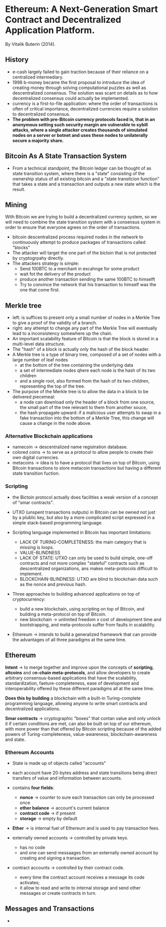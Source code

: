 # Ethereum: A Next-Generation Smart Contract and Decentralized Application Platform.
By Vitalik Buterin (2014).

## History

- e-cash largely failed to gain traction because
of their reliance on a centralized intermediary.
- 1998 b-money became the first proposal to
introduce the idea of creating money through 
solving computational puzzles as well as 
descentralized consensus. The solution was scant on details
as to how decentralized consensus could actually be 
 implemented.
- currency is a first-to-file application:
	where the order of transactions is often
 of critical importance, decentralized currencies 
require a solution to decentralized consensus.
- **The problem with pre-Bitcoin currency protocols 
faced is, that in an anonymous setting
 such security margin are vulnerable to sybill attacks, where a single attacker creates 
thousands of simulated nodes on a server or botnet
 and uses these nodes to unilaterally secure a
 majority share.**

## Bitcoin As A State Transaction System

- From a technical standpoint, the Bitcoin ledger can be thought of as state transition system,
 where there is a "state" consisting of the ownership 
status of all existing bitcoin and a "state transitcion function" 
that takes a state and a transaction and outputs a new 
state which is the result.


## Mining

With Bitcoin we are trying to build a decentralized currency system, so we will need to combine
 the state transition system with a consensus system in order to ensure that everyone agrees on the
 order of transactions.
- bitcoin descentralized process required nodes in the network to continuously attempt to produce packages of transactions called "blocks"
- The attacker will target the one part of the bictoin that is not protected by cryptogrpahy directly.
- The attackers strategy is simple:
	- Send 100BTC to a merchant in excahnge for some product
	- wait fot the delivery of the product
	- produce another transaction sending the same 100BTC to himselft
	- Try to convince the network that his transaction to himself was the one that come first.

## Merkle tree
- left: is suffices to present only a small number of nodes in a Merkle Tree to give a proof of the validity of a branch.
- right: any attempt to change any part of the Merkle Tree will eventually lead to a inconsistency somewhere up the chain.
- An important scalability feature of Bitcoin is that the block is stored in a multi-level data structure.
- The "hash" of a block is actually only the hash of the block header.
- A Merkle tree is a type of binary tree, composed of a set of nodes with a large number of leaf nodes
	- at the bottom of the tree containing the underlying data
	- a set of intermediate nodes qhere each node is the hash of its two children
	- and a single root, also formed from the hash of its two children, representing the top of the tree.
- The purpose of the Merkle tree is to allow the data in a block to be delivered piecemeal:
	- a node can download only the header of a block from one source, the small part of the tree relevant to them from another souce,
	- the hash propagate upward: if a malicious user attempts to swap in a fake transaction into the bottom of a Merkle Tree, this change will cause a change in the node above.

### Alternative Blockchain applications
- namecoin -> descentralized name registration database.
- colored coins -> to serve as a protocol to allow people to create their own digital currencies.
- metacoins -> idea is to have a protocol that lives on top of Bitcoin, using Bitcoin transactions to store metacoin transactions but having a different state transition fuction.

### Scripting
- the Bictoin protocol actually does facilities a weak version of a concept of "smar contracts".
- UTXO (unspent transactions outputs) in Bitcoin can be owned not just by a plublic key, but also by a more complicated script expressed in a simple stack-based programming language.
- Scripting language implemented in Bitcoin has important limitations:
	- LACK OF TURING-COMPLETENESS: the main category that is missing is loops.
	- VALUE-BLINDNESS
	- LACK OF STATE: UTXO can only be used to build simple, one-off contracts and not more complex "stateful" contracts such as descentralized organizations, ans makes meta-protocols difficult to implement.
	- BLOCKCHAIN-BLINDNESS: UTXO are blind to blockchain data such as the nonce and previous hash.

- Three approaches to building advanced applications on top of cryptocurrency:
	- build a new blockchain, using scripting on top of Bitcoin, and building a meta-protocol on top of Bitcoin.
	- new blockchain -> unlimited freedom x cost of development time and bootstrapping, and meta-protocols suffer from faults in scalability.
- Ethereum -> intends to build a generalized framework that can provide the advantages of all three paradigms at the same time.

## Ethereum

**Intent** -> to merge together and improve upon the concepts of **scripting**, **altcoins** and o**n-chain meta-protocols**, and allow developers to create arbitrary consensus-based applications that have the scalability, standardization, faeture-completeness, ease of development and interoperability offered by these different paradigms all at the same time.

**Does this by building** a blockchain with a built-in Turing-complete programming language, allowing anyone to write smart contracts and decentralized applications.

**Smar contracts** -> cryptographic "boxes" that contan value and only unlock it if certain conditions are met, can also be built on top of our ethereum, with more power than that offered by Bitcoin scripting because of the added powers of Turing-completeness, value-awareness, blockchain-awareness and state.

### Ethereum Accounts
- State is made up of objects called "accounts"
- each account have 20-bytes address and state transitions being direct transfers of value and information between accounts.
- contains **four fields**:
	- **nonce** -> counter to sure each transaction can only be processed once
	- **ether balance** -> account's current balance
	- **contract code** -> if present
	- **storage** -> empty by default

- **Ether** -> is internal fuel of Ethereum and is used to pay transaction fees.
- externally owned accounts -> controlled by private keys.
	- has no code
	- and one can send messaages from an externally owned account by creating and signing a transaction.
- contract accounts -> controlled by their contract code.
	- every time the contract account receives a message its code activates;
	- it allow to read and write to internal storage and send other messages or create contracts in turn.

## Messages and Transactions

- 
